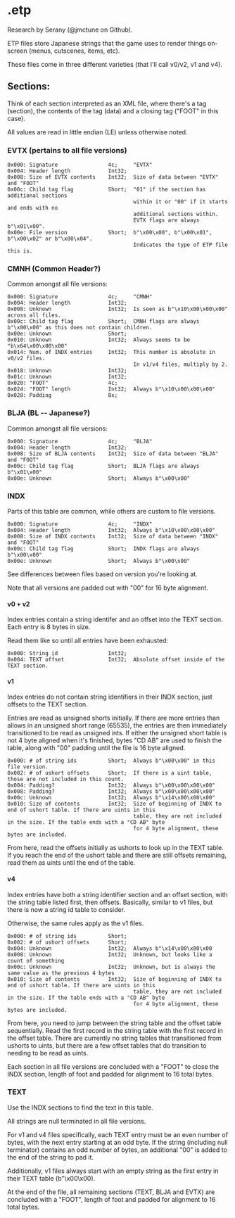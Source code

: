 # .etp

Research by Serany (@jmctune on Github).

ETP files store Japanese strings that the game uses to render things on-screen (menus, cutscenes, items, etc).

These files come in three different varieties (that I'll call v0/v2, v1 and v4).

## Sections:

Think of each section interpreted as an XML file, where there's a tag (section), the contents of the tag (data) and a closing tag ("FOOT" in this case).

All values are read in little endian (LE) unless otherwise noted.

### EVTX (pertains to all file versions)

```
0x000: Signature                4c;     "EVTX"
0x004: Header length            Int32;
0x008: Size of EVTX contents    Int32;  Size of data between "EVTX" and "FOOT"
0x00c: Child tag flag           Short;  "01" if the section has additional sections
                                        within it or "00" if it starts and ends with no
                                        additional sections within.
                                        EVTX flags are always b"\x01\x00".
0x00e: File version             Short;  b"\x00\x00", b"\x00\x01", b"\x00\x02" or b"\x00\x04".
                                        Indicates the type of ETP file this is.
```

### CMNH (Common Header?)

Common amongst all file versions:

```
0x000: Signature                4c;     "CMNH"
0x004: Header length            Int32;
0x008: Unknown                  Int32;  Is seen as b"\x10\x00\x00\x00" across all files.
0x00c: Child tag flag           Short;  CMNH flags are always b"\x00\x00" as this does not contain children.
0x00e: Unknown                  Short;
0x010: Unknown                  Int32;  Always seems to be "b\x64\x00\x00\x00"
0x014: Num. of INDX entries     Int32;  This number is absolute in v0/v2 files.
                                        In v1/v4 files, multiply by 2.
0x018: Unknown                  Int32;
0x01c: Unknown                  Int32;
0x020: "FOOT"                   4c;
0x024: "FOOT" length            Int32;  Always b"\x10\x00\x00\x00"
0x028: Padding                  8x;
```

### BLJA (BL -- Japanese?)

Common amongst all file versions:

```
0x000: Signature                4c;     "BLJA"
0x004: Header length            Int32;
0x008: Size of BLJA contents    Int32;  Size of data between "BLJA" and "FOOT"
0x00c: Child tag flag           Short;  BLJA flags are always b"\x01\x00"
0x00e: Unknown                  Short;  Always b"\x00\x00"
```

### INDX

Parts of this table are common, while others are custom to file versions.

```
0x000: Signature                4c;     "INDX"
0x004: Header length            Int32;  Always b"\x10\x00\x00\x00"
0x008: Size of INDX contents    Int32;  Size of data between "INDX" and "FOOT"
0x00c: Child tag flag           Short;  INDX flags are always b"\x00\x00"
0x00e: Unknown                  Short;  Always b"\x00\x00"
```

See differences between files based on version you're looking at.

Note that all versions are padded out with "00" for 16 byte alignment.

#### v0 + v2

Index entries contain a string identifer and an offset into the TEXT section. Each entry is 8 bytes in size.

Read them like so until all entries have been exhausted:

```
0x000: String id                Int32;
0x004: TEXT offset              Int32;  Absolute offset inside of the TEXT section.
```


#### v1

Index entries do not contain string identifiers in their INDX section, just offsets to the TEXT section. 

Entries are read as unsigned shorts initially. If there are more entries than allows in an unsigned short range (65535), the entries are then immediately transitioned to be read as unsigned ints. If either the unsigned short table is not 4 byte aligned when it's finished, bytes "CD AB" are used to finish the table, along with "00" padding until the file is 16 byte aligned.

```
0x000: # of string ids          Short;  Always b"\x00\x00" in this file version.
0x002: # of ushort offsets      Short;  If there is a uint table, those are not included in this count.
0x004: Padding?                 Int32;  Always b"\x00\x00\x00\x00"
0x008: Padding?                 Int32;  Always b"\x00\x00\x00\x00"
0x00c: Unknown                  Int32;  Always b"\x14\x00\x00\x00"
0x010: Size of contents         Int32;  Size of beginning of INDX to end of ushort table. If there are uints in this
                                        table, they are not included in the size. If the table ends with a "CD AB" byte
                                        for 4 byte alignment, these bytes are included.
```

From here, read the offsets initially as ushorts to look up in the TEXT table. If you reach the end of the ushort table and there are still offsets remaining, read them as uints until the end of the table.

#### v4

Index entries have both a string identifier section and an offset section, with the string table listed first, then offsets. Basically, similar to v1 files, but there is now a string id table to consider.

Otherwise, the same rules apply as the v1 files.

```
0x000: # of string ids          Short;
0x002: # of ushort offsets      Short;
0x004: Unknown                  Int32;  Always b"\x14\x00\x00\x00
0x008: Unknown                  Int32;  Unknown, but looks like a count of something
0x00c: Unknown                  Int32;  Unknown, but is always the same value as the previous 4 bytes
0x010: Size of contents         Int32;  Size of beginning of INDX to end of ushort table. If there are uints in this
                                        table, they are not included in the size. If the table ends with a "CD AB" byte
                                        for 4 byte alignment, these bytes are included.
```

From here, you need to jump between the string table and the offset table sequentially. Read the first record in the string table with the first record in the offset table. There are currently no string tables that transitioned from ushorts to uints, but there are a few offset tables that do transition to needing to be read as uints.


Each section in all file versions are concluded with a "FOOT" to close the INDX section, length of foot and padded for alignment to 16 total bytes.

### TEXT

Use the INDX sections to find the text in this table.

All strings are null terminated in all file versions.

For v1 and v4 files specifically, each TEXT entry must be an even number of bytes, with the next entry starting at an odd byte. If the string (including null terminator) contains an odd number of bytes, an additional "00" is added to the end of the string to pad it.

Additionally, v1 files always start with an empty string as the first entry in their TEXT table (b"\x00\x00).

At the end of the file, all remaining sections (TEXT, BLJA and EVTX) are concluded with a "FOOT", length of foot and padded for alignment to 16 total bytes.
